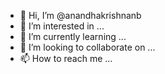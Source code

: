 - 👋 Hi, I’m @anandhakrishnanb
- 👀 I’m interested in ...
- 🌱 I’m currently learning ...
- 💞️ I’m looking to collaborate on ...
- 📫 How to reach me ...

<!---
anandhakrishnanb/anandhakrishnanb is a ✨ special ✨ repository because its `README.md` (this file) appears on your GitHub profile.
You can click the Preview link to take a look at your changes.
--->

